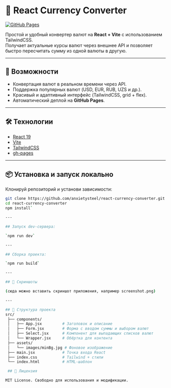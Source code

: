 # 💱 React Currency Converter

[![GitHub Pages](https://img.shields.io/badge/demo-online-green)](https://anxietysteel.github.io/react-currency-converter/)

Простой и удобный конвертер валют на **React + Vite** с использованием TailwindCSS.  
Получает актуальные курсы валют через внешнее API и позволяет быстро пересчитать сумму из одной валюты в другую.

---

## 🚀 Возможности
- Конвертация валют в реальном времени через API.  
- Поддержка популярных валют (USD, EUR, RUB, UZS и др.).  
- Красивый и адаптивный интерфейс (TailwindCSS, grid + flex).  
- Автоматический деплой на **GitHub Pages**.

---

## 🛠️ Технологии
- [React 19](https://react.dev/)  
- [Vite](https://vitejs.dev/)  
- [TailwindCSS](https://tailwindcss.com/)  
- [gh-pages](https://www.npmjs.com/package/gh-pages)  

---

## 📦 Установка и запуск локально
Клонируй репозиторий и установи зависимости:

```bash
git clone https://github.com/anxietysteel/react-currency-converter.git
cd react-currency-converter
npm install`

---

## Запуск dev-сервера:

`npm run dev`

---

## Сборка проекта:

`npm run build`

---

## 📸 Скриншоты

(сюда можно вставить скриншот приложения, например screenshot.png)

---

## 📂 Структура проекта
src/
 ├── components/
 │   ├── App.jsx         # Заголовок и описание
 │   ├── Form.jsx        # Форма с вводом суммы и выбором валют
 │   ├── Select.jsx      # Компонент для выпадающих списков валют
 │   └── Wrapper.jsx     # Обёртка для контента
 ├── assets/
 │   └── images/minBg.jpg # Фоновое изображение
 ├── main.jsx            # Точка входа React
 ├── index.css           # Tailwind + стили
 └── index.html          # HTML-шаблон

 ## 📜 Лицензия

MIT License. Свободно для использования и модификации.
